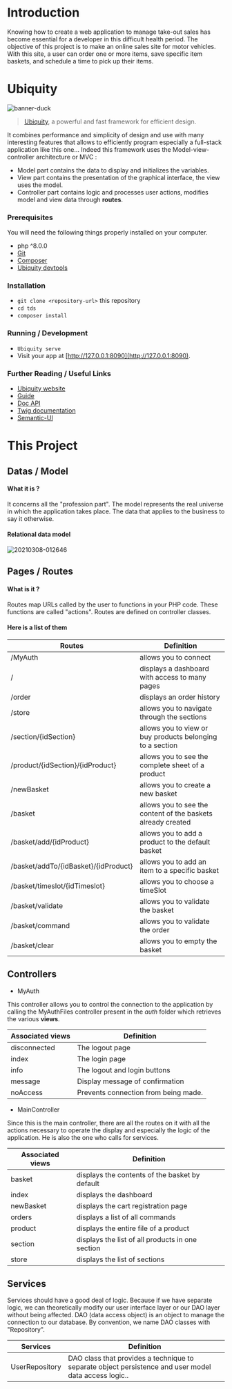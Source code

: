 # Introduction

Knowing how to create a web application to manage take-out sales has become essential for a developer in this difficult health period.
The objective of this project is to make an online sales site for motor vehicles. With this site, a user can order one or more items, save specific item baskets, and schedule a time to pick up their items.

# Ubiquity

![banner-duck](https://user-images.githubusercontent.com/75272120/113111752-cc4e2880-9208-11eb-9f80-8c42a4480967.png)
> [Ubiquity](https://ubiquity.kobject.net/), a powerful and fast framework for efficient design.

It combines performance and simplicity of design and use with many interesting features that allows to efficiently program especially a full-stack application like this one… Indeed this framework uses the Model-view-controller architecture or MVC :
* Model part contains the data to display and initializes the variables.
* View part contains the presentation of the graphical interface, the view uses the model.
* Controller part contains logic and processes user actions, modifies model and view data through **routes**.

### Prerequisites

You will need the following things properly installed on your computer.

* php ^8.0.0
* [Git](https://git-scm.com/)
* [Composer](https://getcomposer.org)
* [Ubiquity devtools](https://ubiquity.kobject.net/)

### Installation

* `git clone <repository-url>` this repository
* `cd tds`
* `composer install`

### Running / Development

* `Ubiquity serve`
* Visit your app at [http://127.0.0.1:8090](http://127.0.0.1:8090).


### Further Reading / Useful Links

* [Ubiquity website](https://ubiquity.kobject.net/)
* [Guide](http://micro-framework.readthedocs.io/en/latest/?badge=latest)
* [Doc API](https://api.kobject.net/ubiquity/)
* [Twig documentation](https://twig.symfony.com)
* [Semantic-UI](https://semantic-ui.com)


# This Project

## Datas / Model

#### What it is ?

It concerns all the "profession part". The model represents the real universe in which the application takes place. The data that applies to the business to say it otherwise.

#### Relational data model

![20210308-012646](https://user-images.githubusercontent.com/75272120/113115167-6ebbdb00-920c-11eb-9a29-0cde04a8986d.png)

## Pages / Routes

#### What is it ?

Routes map URLs called by the user to functions in your PHP code. These functions are called "actions". Routes are defined on controller classes.

#### Here is a list of them

Routes | Definition
------------ | -------------
/MyAuth | allows you to connect
/ | displays a dashboard with access to many pages
/order | displays an order history
/store | allows you to navigate through the sections
/section/{idSection} | allows you to view or buy products belonging to a section
/product/{idSection}/{idProduct} | allows you to see the complete sheet of a product
/newBasket | allows you to create a new basket
/basket | allows you to see the content of the baskets already created
/basket/add/{idProduct} | allows you to add a product to the default basket
/basket/addTo/{idBasket}/{idProduct} | allows you to add an item to a specific basket
/basket/timeslot/{idTimeslot} | allows you to choose a timeSlot
/basket/validate | allows you to validate the basket
/basket/command | allows you to validate the order
/basket/clear | allows you to empty the basket


## Controllers


* MyAuth

This controller allows you to control the connection to the application by calling the MyAuthFiles controller present in the _auth_ folder which retrieves the various **views**.

Associated views | Definition
------------ | -------------
disconnected | The logout page
index | The login page
info | The logout and login buttons
message | Display message of confirmation
noAccess | Prevents connection from being made.

* MainController 

Since this is the main controller, there are all the routes on it with all the actions necessary to operate the display and especially the logic of the application. He is also the one who calls for services.

Associated views | Definition
------------ | -------------
basket | displays the contents of the basket by default
index | displays the dashboard
newBasket | displays the cart registration page
orders | displays a list of all commands
product | displays the entire file of a product
section | displays the list of all products in one section
store | displays the list of sections

## Services

Services should have a good deal of logic. Because if we have separate logic, we can theoretically modify our user interface layer or our DAO layer without being affected.
DAO (data access object) is an object to manage the connection to our database. By convention, we name DAO classes with "Repository".

Services | Definition
------------ | -------------
UserRepository | DAO class that provides a technique to separate object persistence and user model data access logic..
